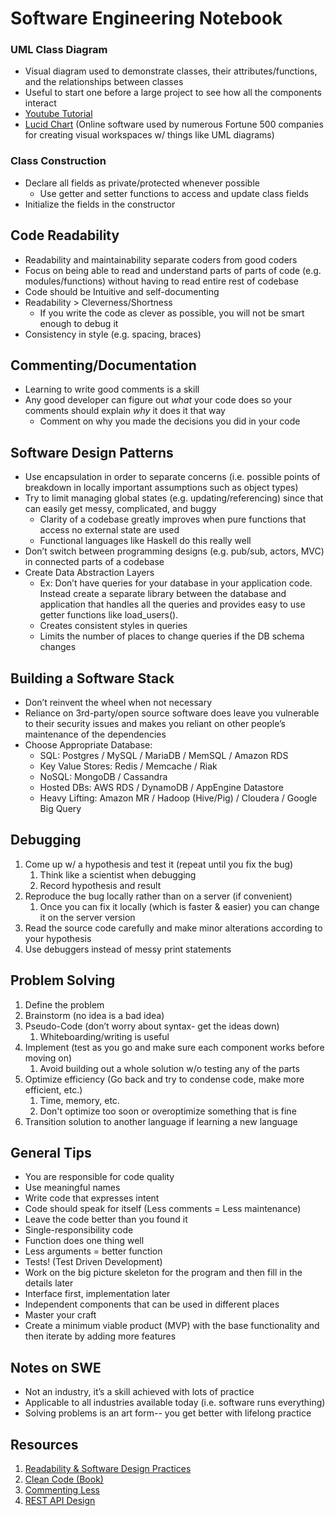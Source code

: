 # Software Engineering Notebook

### UML Class Diagram
- Visual diagram used to demonstrate classes, their attributes/functions, and the relationships between classes
- Useful to start one before a large project to see how all the components interact
- [Youtube Tutorial](https://www.youtube.com/watch?v=UI6lqHOVHic)
- [Lucid Chart](https://www.lucidchart.com/) (Online software used by numerous Fortune 500 companies for creating visual workspaces w/ things like UML diagrams)

### Class Construction
- Declare all fields as private/protected whenever possible
    - Use getter and setter functions to access and update class fields
- Initialize the fields in the constructor

## Code Readability
- Readability and maintainability separate coders from good coders
- Focus on being able to read and understand parts of parts of code (e.g. modules/functions) without having to read entire rest of codebase
- Code should be Intuitive and self-documenting
- Readability > Cleverness/Shortness
    - If you write the code as clever as possible, you will not be smart enough to debug it 
- Consistency in style (e.g. spacing, braces)

## Commenting/Documentation
- Learning to write good comments is a skill
- Any good developer can figure out *what* your code does so your comments should explain *why* it does it that way
    - Comment on why you made the decisions you did in your code

## Software Design Patterns
- Use encapsulation in order to separate concerns (i.e. possible points of breakdown in locally important assumptions such as object types) 
- Try to limit managing global states (e.g. updating/referencing) since that can easily get messy, complicated, and buggy
    - Clarity of a codebase greatly improves when pure functions that access no external state are used 
    - Functional languages like Haskell do this really well
- Don’t switch between programming designs (e.g. pub/sub, actors, MVC) in connected parts of a codebase
- Create Data Abstraction Layers
    - Ex: Don’t have queries for your database in your application code. Instead create a separate library between the database and application that handles all the queries and provides easy to use getter functions like load_users(). 
    - Creates consistent styles in queries
    - Limits the number of places to change queries if the DB schema changes

## Building a Software Stack
- Don’t reinvent the wheel when not necessary
- Reliance on 3rd-party/open source software does leave you vulnerable to their security issues and makes you reliant on other people’s maintenance of the dependencies 
- Choose Appropriate Database:
    - SQL: Postgres / MySQL / MariaDB / MemSQL / Amazon RDS
    - Key Value Stores: Redis / Memcache / Riak
    - NoSQL: MongoDB / Cassandra
    - Hosted DBs: AWS RDS / DynamoDB / AppEngine Datastore 
    - Heavy Lifting: Amazon MR / Hadoop (Hive/Pig) / Cloudera / Google Big Query

## Debugging
1. Come up w/ a hypothesis and test it (repeat until you fix the bug) 
   1. Think like a scientist when debugging 
   2. Record hypothesis and result
2. Reproduce the bug locally rather than on a server (if convenient) 
   1. Once you can fix it locally (which is faster & easier) you can change it on the server version
3. Read the source code carefully and make minor alterations according to your hypothesis
4. Use debuggers instead of messy print statements

## Problem Solving
1. Define the problem
2. Brainstorm (no idea is a bad idea)
3. Pseudo-Code (don’t worry about syntax- get the ideas down)
   1. Whiteboarding/writing is useful
4. Implement (test as you go and make sure each component works before moving on)
   1. Avoid building out a whole solution w/o testing any of the parts
5. Optimize efficiency (Go back and try to condense code, make more efficient, etc.)
   1. Time, memory, etc.
   2. Don't optimize too soon or overoptimize something that is fine
6. Transition solution to another language if learning a new language

## General Tips
- You are responsible for code quality
- Use meaningful names
- Write code that expresses intent
- Code should speak for itself (Less comments = Less maintenance)
- Leave the code better than you found it
- Single-responsibility code
- Function does one thing well
- Less arguments = better function
- Tests! (Test Driven Development)
- Work on the big picture skeleton for the program and then fill in the details later
- Interface first, implementation later
- Independent components that can be used in different places
- Master your craft
- Create a minimum viable product (MVP) with the base functionality and then iterate by adding more features

## Notes on SWE
- Not an industry, it’s a skill achieved with lots of practice
- Applicable to all industries available today (i.e. software runs everything)
- Solving problems is an art form-- you get better with lifelong practice

## Resources
1. [Readability & Software Design Practices](https://www.toptal.com/software/six-commandments-of-good-code)
2. [Clean Code (Book)](https://www.amazon.com/Clean-Code-Handbook-Software-Craftsmanship/dp/0132350882)
3. [Commenting Less](https://levelup.gitconnected.com/youre-commenting-your-code-too-much-and-other-controversial-thoughts-on-documentation-1ee617ed46af)
4. [REST API Design](https://medium.com/better-programming/restful-api-design-step-by-step-guide-2f2c9f9fcdbf)